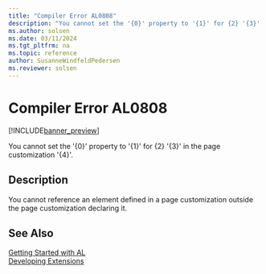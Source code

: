 ```yaml
---
title: "Compiler Error AL0808"
description: "You cannot set the '{0}' property to '{1}' for {2} '{3}' in the page customization '{4}'."
ms.author: solsen
ms.date: 03/11/2024
ms.tgt_pltfrm: na
ms.topic: reference
author: SusanneWindfeldPedersen
ms.reviewer: solsen
---
```

[//]: # (START>DO_NOT_EDIT)
[//]: # (IMPORTANT:Do not edit any of the content between here and the END>DO_NOT_EDIT.)
[//]: # (Any modifications should be made in the .xml files in the ModernDev repo.)
# Compiler Error AL0808

[!INCLUDE[banner_preview](../includes/banner_preview.md)]

You cannot set the '{0}' property to '{1}' for {2} '{3}' in the page customization '{4}'.


## Description
You cannot reference an element defined in a page customization outside the page customization declaring it.  

[//]: # (IMPORTANT: END>DO_NOT_EDIT)
## See Also  
[Getting Started with AL](../devenv-get-started.md)  
[Developing Extensions](../devenv-dev-overview.md)  